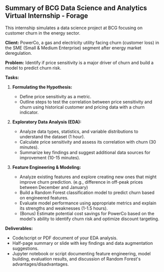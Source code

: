 
## Summary of BCG Data Science and Analytics Virtual Internship - Forage

This internship simulates a data science project at BCG focusing on customer churn in the energy sector.

**Client:** PowerCo, a gas and electricity utility facing churn (customer loss) in the SME (Small & Medium Enterprise) segment after energy market deregulation.

**Problem:**  Identify if price sensitivity is a major driver of churn and build a model to predict churn risk.

**Tasks:**

1. **Formulating the Hypothesis:**
    *  Define price sensitivity as a metric.
    *  Outline steps to test the correlation between price sensitivity and churn using historical customer and pricing data with a churn indicator.

2. **Exploratory Data Analysis (EDA):**
    * Analyze data types, statistics, and variable distributions to understand the dataset (1 hour).
    * Calculate price sensitivity and assess its correlation with churn (30 minutes).
    * Summarize key findings and suggest additional data sources for improvement (10-15 minutes).

3. **Feature Engineering & Modeling:**
    * Analyze existing features and explore creating new ones that might improve churn prediction. (e.g., difference in off-peak prices between December and January)
    * Build a Random Forest classification model to predict churn based on engineered features.
    * Evaluate model performance using appropriate metrics and explain its strengths and weaknesses (1-1.5 hours).
    * (Bonus) Estimate potential cost savings for PowerCo based on the model's ability to identify churn risk and optimize discount targeting.

**Deliverables:**

* Code/script or PDF document of your EDA analysis.
* Half-page summary or slide with key findings and data augmentation suggestions.
* Jupyter notebook or script documenting feature engineering, model building, evaluation results, and discussion of Random Forest's advantages/disadvantages. 
